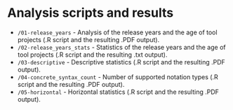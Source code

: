 
# Analysis scripts and results

* `/01-release_years` - Analysis of the release years and the age of tool projects (.R script and the resulting .PDF output).
* `/02-release_years_stats` - Statistics of the release years and the age of tool projects (.R script and the resulting .txt output).
* `/03-descriptive` - Descriptive statistics (.R script and the resulting .PDF output).
* `/04-concrete_syntax_count` - Number of supported notation types (.R script and the resulting .PDF output).
* `/05-horizontal` - Horizontal statistics (.R script and the resulting .PDF output).